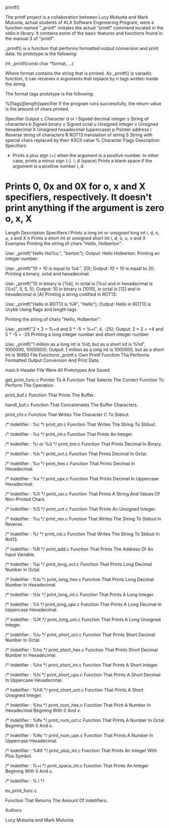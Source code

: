 printf()


The printf project is a collaboration between Lucy Mutuota and Mark Mutuota, actual students of ALX Software Engineering Program, were a function named "_printf" imitates the actual "printf" command located in the stdio.h library. It contains some of the basic features and functions found in the manual 3 of "printf".


_printf() is a function that performs formatted output conversion and print data. Its prototype is the following:


int _printf(const char *format, ...)

Where format contains the string that is printed. As _printf() is variadic function, it can receives n arguments that replace by n tags written inside the string.

The format tags prototype is the following:

%[flags][length]specifier
If the program runs successfully, the return value is the amount of chars printed.

Specifier	Output
c	Character
d or i	Signed decimal integer
s	String of characters
b	Signed binary
o	Signed octal
u	Unsigned integer
x	Unsigned hexadecimal
X	Unsigned hexadecimal (uppercase)
p	Pointer address
r	Reverse string of characters
R	ROT13 translation of string
S	String with special chars replaced by their ASCII value
%	Character
Flags	Description	Specifiers
+	Prints a plus sign (+) when the argument is a positive number. In other case, prints a minus sign (-).	i, d
(space)	Prints a blank space if the argument is a positive number	i, d
#	Prints 0, 0x and 0X for o, x and X specifiers, respectively. It doesn't print anything if the argument is zero	o, x, X
Length	Description	Specifiers
l	Prints a long int or unsigned long int	i, d, o, u, x and X
h	Prints a short int or unsigned short int	i, d, o, u, x and X
Examples
Printing the string of chars "Hello, Holberton":

Use: _printf("Hello Hol%s.", "berton");
Output: Hello Holberton.
Printing an integer number:

Use: _printf("10 + 10 is equal to %d.", 20);
Output: 10 + 10 is equal to 20.
Printing a binary, octal and hexadecimal:

Use: _printf("10 in binary is [%b], in octal is [%o] and in hexadecimal is [%x]", 5, 5, 5);
Output: 10 in binary is [1010], in octal is [12] and in hexadecimal is [A]
Printing a string codified in ROT13:

Use: _printf("Hello in ROT13 is %R", "Hello");
Output: Hello in ROT13 is Urybb
Using flags and length tags:

Printing the string of chars "Hello, Holberton":

Use: _printf("2 * 2 = %+d and 5 * -5 = %+i", 4, -25);
Output: 2 * 2 = +4 and 5 * -5 = -25
Printing a long integer number and short integer number:

Use: _printf("1 million as a long int is %ld, but as a short int is %hd", 1000000, 1000000);
Output: 1 million as a long int is 1000000, but as a short int is 16960
File Functions
_printf.c
Own Printf Function Tha Performs Formatted Output Conversion And Print Data.

main.h
Header File Were All Prototypes Are Saved.

get_print_func.c
Pointer To A Function That Selects The Correct Function To Perform The Operation.

print_buf.c
Function That Prints The Buffer.

handl_buf.c
Function That Concatenates The Buffer Characters.

print_chr.c
Function That Writes The Character C To Stdout.

/* Indetifier : %c */
print_str.c
Function That Writes The String To Stdout.

/* Indetifier : %s */
print_int.c
Function That Prints An Integer.

/* Indetifier : %i or %d */
print_bnr.c
Function That Prints Decimal In Binary.

/* Indetifier : %b */
print_oct.c
Function That Prints Decimal In Octal.

/* Indetifier : %o */
print_hex.c
Function That Prints Decimal In Hexadecimal.

/* Indetifier : %x */
print_upx.c
Function That Prints Decimal In Uppercase Hexadecimal.

/* Indetifier : %X */
print_usr.c
Function That Prints A String And Values Of Non-Printed Chars.

/* Indetifier : %S */
print_unt.c
Function That Prints An Unsigned Integer.

/* Indetifier : %u */
print_rev.c
Function That Writes The String To Stdout In Reverse.

/* Indetifier : %r */
print_rot.c
Function That Writes The String To Stdout In Rot13.

/* Indetifier : %R */
print_add.c
Function That Prints The Address Of An Input Variable.

/* Indetifier : %p */
print_long_oct.c
Function That Prints Long Decimal Number In Octal.

/* Indetifier : %lo */
print_long_hex.c
Function That Prints Long Decimal Number In Hexadecimal.

/* Indetifier : %lx */
print_long_int.c
Function That Prints A Long Integer.

/* Indetifier : %li */
print_long_upx.c
Function That Prints A Long Decimal In Uppercase Hexadecimal.

/* Indetifier : %lX */
print_long_unt.c
Function That Prints A Long Unsigned Integer.

/* Indetifier : %lu */
print_short_oct.c
Function That Prints Short Decimal Number In Octal.

/* Indetifier : %ho */
print_short_hex.c
Function That Prints Short Decimal Number In Hexadecimal.

/* Indetifier : %hx */
print_short_int.c
Function That Prints A Short Integer.

/* Indetifier : %hi */
print_short_upx.c
Function That Prints A Short Decimal In Uppercase Hexadecimal.

/* Indetifier : %hX */
print_short_unt.c
Function That Prints A Short Unsigned Integer.

/* Indetifier : %hu */
print_num_hex.c
Function That Print A Number In Hexadecimal Begining With 0 And x.

/* Indetifier : %#x */
print_num_oct.c
Function That Prints A Number In Octal Begining With 0 And o.

/* Indetifier : %#o */
print_num_upx.c
Function That Prints A Number In Uppercase Hexadecimal.

/* Indetifier : %#X */
print_plus_int.c
Function That Prints An Integer With Plus Symbol.

/* Indetifier : %+i */
print_space_int.c
Function That Prints An Integer Begining With 0 And u.

/* Indetifier : % i */

ev_print_func.c

Function That Returns The Amount Of Indetifiers.

Authors

Lucy Mutuota and Mark Mutuota.

